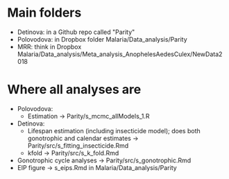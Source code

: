 # Main folders

* Detinova: in a Github repo called "Parity"
* Polovodova: in Dropbox folder Malaria/Data_analysis/Parity
* MRR: think in Dropbox Malaria/Data_analysis/Meta_analysis_AnophelesAedesCulex/NewData2018

# Where all analyses are

* Polovodova:
  * Estimation -> Parity/s_mcmc_allModels_1.R
* Detinova:
  * Lifespan estimation (including insecticide model); does both gonotrophic and calendar estimates  -> Parity/src/s_fitting_insecticide.Rmd
  * kfold -> Parity/src/s_k_fold.Rmd
* Gonotrophic cycle analyses -> Parity/src/s_gonotrophic.Rmd
* EIP figure -> s_eips.Rmd in Malaria/Data_analysis/Parity